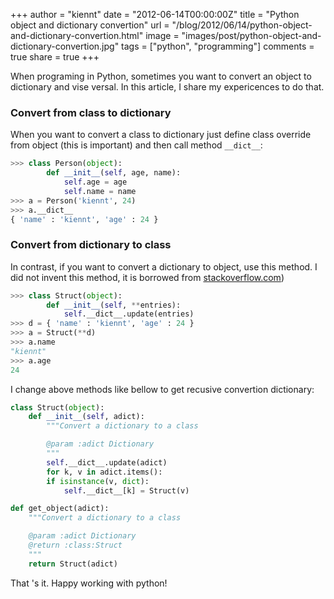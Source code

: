+++
author = "kiennt"
date = "2012-06-14T00:00:00Z"
title = "Python object and dictionary convertion"
url = "/blog/2012/06/14/python-object-and-dictionary-convertion.html"
image = "images/post/python-object-and-dictionary-convertion.jpg"
tags = ["python", "programming"]
comments = true
share = true
+++

When programing in Python, sometimes you want to convert an object to
dictionary and vise versal. In this article, I share my expericences
to do that.

<!--more-->


### Convert from class to dictionary

When you want to convert a class to dictionary just define class override from
object (this is important) and then call method `__dict__`:

``` python
>>> class Person(object):
        def __init__(self, age, name):
            self.age = age
            self.name = name
>>> a = Person('kiennt', 24)
>>> a.__dict__
{ 'name' : 'kiennt', 'age' : 24 }
```

### Convert from dictionary to class

In contrast, if you want to convert a dictionary to object, use this method.
I did not invent this method, it is borrowed from [stackoverflow.com](http://stackoverflow.com/a/1305663/126245))

``` python
>>> class Struct(object):
        def __init__(self, **entries):
            self.__dict__.update(entries)
>>> d = { 'name' : 'kiennt', 'age' : 24 }
>>> a = Struct(**d)
>>> a.name
"kiennt"
>>> a.age
24
```

I change above methods like bellow to get recusive convertion dictionary:

``` python
class Struct(object):
    def __init__(self, adict):
        """Convert a dictionary to a class

        @param :adict Dictionary
        """
        self.__dict__.update(adict)
        for k, v in adict.items():
        if isinstance(v, dict):
            self.__dict__[k] = Struct(v)

def get_object(adict):
    """Convert a dictionary to a class

    @param :adict Dictionary
    @return :class:Struct
    """
    return Struct(adict)
```

That 's it. Happy working with python!
